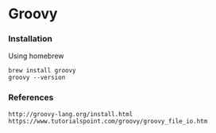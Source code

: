 # Groovy

### Installation

Using homebrew
```
brew install groovy
groovy --version
```

### References
```
http://groovy-lang.org/install.html
https://www.tutorialspoint.com/groovy/groovy_file_io.htm
```

